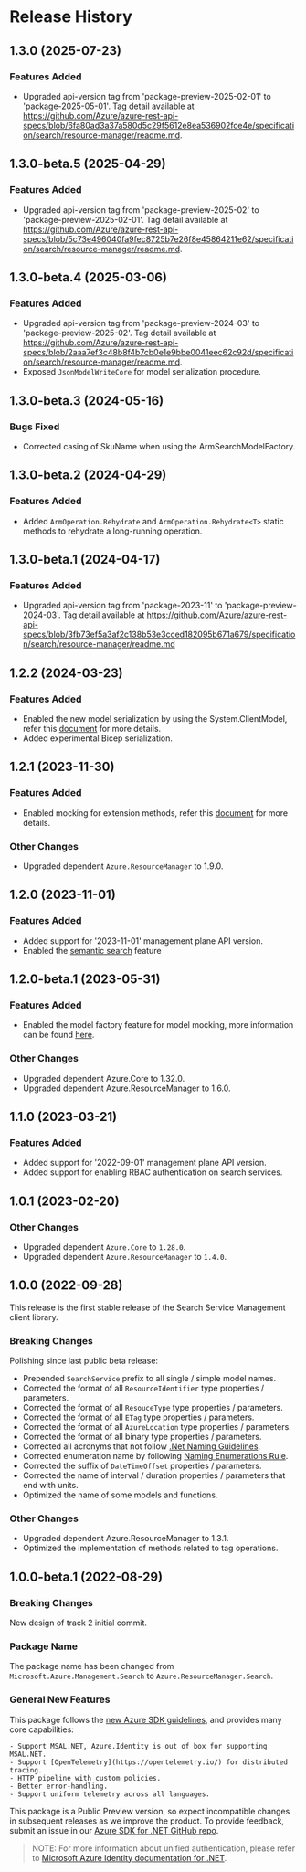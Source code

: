 # Release History

## 1.3.0 (2025-07-23)

### Features Added

- Upgraded api-version tag from 'package-preview-2025-02-01' to 'package-2025-05-01'. Tag detail available at https://github.com/Azure/azure-rest-api-specs/blob/6fa80ad3a37a580d5c29f5612e8ea536902fce4e/specification/search/resource-manager/readme.md.

## 1.3.0-beta.5 (2025-04-29)

### Features Added

- Upgraded api-version tag from 'package-preview-2025-02' to 'package-preview-2025-02-01'. Tag detail available at https://github.com/Azure/azure-rest-api-specs/blob/5c73e496040fa9fec8725b7e26f8e45864211e62/specification/search/resource-manager/readme.md.

## 1.3.0-beta.4 (2025-03-06)

### Features Added

- Upgraded api-version tag from 'package-preview-2024-03' to 'package-preview-2025-02'. Tag detail available at https://github.com/Azure/azure-rest-api-specs/blob/2aaa7ef3c48b8f4b7cb0e1e9bbe0041eec62c92d/specification/search/resource-manager/readme.md.
- Exposed `JsonModelWriteCore` for model serialization procedure.

## 1.3.0-beta.3 (2024-05-16)

### Bugs Fixed

- Corrected casing of SkuName when using the ArmSearchModelFactory.

## 1.3.0-beta.2 (2024-04-29)

### Features Added

- Added `ArmOperation.Rehydrate` and `ArmOperation.Rehydrate<T>` static methods to rehydrate a long-running operation.

## 1.3.0-beta.1 (2024-04-17)

### Features Added

- Upgraded api-version tag from 'package-2023-11' to 'package-preview-2024-03'. Tag detail available at https://github.com/Azure/azure-rest-api-specs/blob/3fb73ef5a3af2c138b53e3cced182095b671a679/specification/search/resource-manager/readme.md

## 1.2.2 (2024-03-23)

### Features Added

- Enabled the new model serialization by using the System.ClientModel, refer this [document](https://aka.ms/azsdk/net/mrw) for more details.
- Added experimental Bicep serialization.

## 1.2.1 (2023-11-30)

### Features Added

- Enabled mocking for extension methods, refer this [document](https://aka.ms/azsdk/net/mocking) for more details.

### Other Changes

- Upgraded dependent `Azure.ResourceManager` to 1.9.0.

## 1.2.0 (2023-11-01)

### Features Added

- Added support for '2023-11-01' management plane API version.
- Enabled the [semantic search](https://learn.microsoft.com/azure/search/semantic-search-overview) feature

## 1.2.0-beta.1 (2023-05-31)

### Features Added

- Enabled the model factory feature for model mocking, more information can be found [here](https://azure.github.io/azure-sdk/dotnet_introduction.html#dotnet-mocking-factory-builder).

### Other Changes

- Upgraded dependent Azure.Core to 1.32.0.
- Upgraded dependent Azure.ResourceManager to 1.6.0.

## 1.1.0 (2023-03-21)

### Features Added

- Added support for '2022-09-01' management plane API version.
- Added support for enabling RBAC authentication on search services.

## 1.0.1 (2023-02-20)

### Other Changes

- Upgraded dependent `Azure.Core` to `1.28.0`.
- Upgraded dependent `Azure.ResourceManager` to `1.4.0`.

## 1.0.0 (2022-09-28)

This release is the first stable release of the Search Service Management client library.

### Breaking Changes

Polishing since last public beta release:
- Prepended `SearchService` prefix to all single / simple model names.
- Corrected the format of all `ResourceIdentifier` type properties / parameters.
- Corrected the format of all `ResouceType` type properties / parameters.
- Corrected the format of all `ETag` type properties / parameters.
- Corrected the format of all `AzureLocation` type properties / parameters.
- Corrected the format of all binary type properties / parameters.
- Corrected all acronyms that not follow [.Net Naming Guidelines](https://learn.microsoft.com/dotnet/standard/design-guidelines/naming-guidelines).
- Corrected enumeration name by following [Naming Enumerations Rule](https://learn.microsoft.com/dotnet/standard/design-guidelines/names-of-classes-structs-and-interfaces#naming-enumerations).
- Corrected the suffix of `DateTimeOffset` properties / parameters.
- Corrected the name of interval / duration properties / parameters that end with units.
- Optimized the name of some models and functions.

### Other Changes

- Upgraded dependent Azure.ResourceManager to 1.3.1.
- Optimized the implementation of methods related to tag operations.

## 1.0.0-beta.1 (2022-08-29)

### Breaking Changes

New design of track 2 initial commit.

### Package Name

The package name has been changed from `Microsoft.Azure.Management.Search` to `Azure.ResourceManager.Search`.

### General New Features

This package follows the [new Azure SDK guidelines](https://azure.github.io/azure-sdk/general_introduction.html), and provides many core capabilities:

    - Support MSAL.NET, Azure.Identity is out of box for supporting MSAL.NET.
    - Support [OpenTelemetry](https://opentelemetry.io/) for distributed tracing.
    - HTTP pipeline with custom policies.
    - Better error-handling.
    - Support uniform telemetry across all languages.

This package is a Public Preview version, so expect incompatible changes in subsequent releases as we improve the product. To provide feedback, submit an issue in our [Azure SDK for .NET GitHub repo](https://github.com/Azure/azure-sdk-for-net/issues).

> NOTE: For more information about unified authentication, please refer to [Microsoft Azure Identity documentation for .NET](https://learn.microsoft.com/dotnet/api/overview/azure/identity-readme?view=azure-dotnet).
